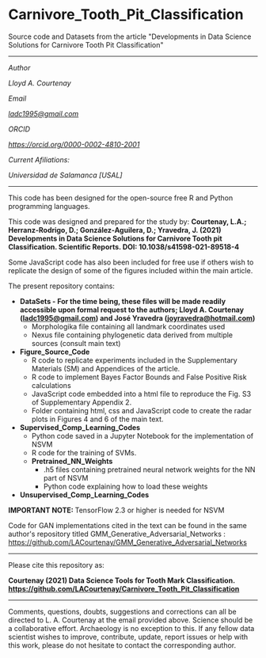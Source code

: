 # Carnivore_Tooth_Pit_Classification
Source code and Datasets from the article "Developments in Data Science Solutions for Carnivore Tooth Pit Classification"

-----------------------------------------------------------------------------------------------------------------

<i>
Author

Lloyd A. Courtenay

Email

ladc1995@gmail.com

ORCID

https://orcid.org/0000-0002-4810-2001

Current Afiliations:

Universidad de Salamanca [USAL]

</i>

---------------------------------------------------------------------------------------------------

This code has been designed for the open-source free R and Python programming languages.

This code was designed and prepared for the study by:
<b> Courtenay, L.A.; Herranz-Rodrigo, D.; González-Aguilera, D.; Yravedra, J. (2021) Developments in Data Science Solutions for Carnivore Tooth pit Classification. Scientific Reports. DOI: 10.1038/s41598-021-89518-4 </b>

Some JavaScript code has also been included for free use if others wish to replicate the design of some of the figures included within the main article.

The present repository contains:

* <b> DataSets - For the time being, these files will be made readily accessible upon formal request to the authors; Lloyd A. Courtenay (ladc1995@gmail.com) and José Yravedra (joyravedra@hotmail.com) </b>
    * Morphologika file containing all landmark coordinates used
    * Nexus file containing phylogenetic data derived from multiple sources (consult main text)
* <b> Figure_Source_Code </b>
    * R code to replicate experiments included in the Supplementary Materials (SM) and Appendices of the article.
    * R code to implement Bayes Factor Bounds and False Positive Risk calculations
    * JavaScript code embedded into a html file to reproduce the Fig. S3 of Supplementary Appendix 2.
    * Folder containing html, css and JavaScript code to create the radar plots in Figures 4 and 6 of the main text.
* <b> Supervised_Comp_Learning_Codes </b>
    * Python code saved in a Jupyter Notebook for the implementation of NSVM
    * R code for the training of SVMs.
    * <b> Pretrained_NN_Weights </b>
        * .h5 files containing pretrained neural network weights for the NN part of NSVM
        * Python code explaining how to load these weights
* <b> Unsupervised_Comp_Learning_Codes </b>

<b> IMPORTANT NOTE: </b> TensorFlow 2.3 or higher is needed for NSVM

Code for GAN implementations cited in the text can be found in the same author's repository titled GMM_Generative_Adversarial_Networks : https://github.com/LACourtenay/GMM_Generative_Adversarial_Networks

--------------------------------------------------------

Please cite this repository as:

 <b> Courtenay (2021) Data Science Tools for Tooth Mark Classification. https://github.com/LACourtenay/Carnivore_Tooth_Pit_Classification
</b>

--------------------------------------------------------

Comments, questions, doubts, suggestions and corrections can all be directed to L. A. Courtenay at the email provided above.
Science should be a collaborative effort. Archaeology is no exception to this. If any fellow data
scientist wishes to improve, contribute, update, report issues or help with this work, please do not hesitate to contact the corresponding author.
